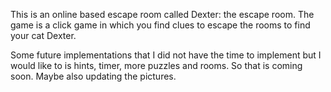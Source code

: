 This is an online based escape room called Dexter: the escape room. The game is a click game in which you find clues to escape the rooms to find your cat Dexter.

Some future implementations that I did not have the time to implement but I would like to is hints, timer, more puzzles and rooms. So that is coming soon. Maybe also updating the pictures. 